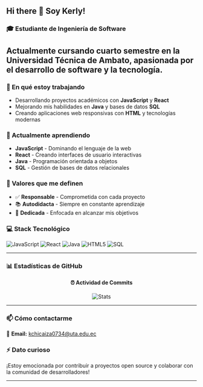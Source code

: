 ## Hi there 👋 Soy Kerly!

### 🎓 Estudiante de Ingeniería de Software
Actualmente cursando **cuarto semestre** en la **Universidad Técnica de Ambato**, apasionada por el desarrollo de software y la tecnología.
---
### 🔭 En qué estoy trabajando
- Desarrollando proyectos académicos con **JavaScript** y **React**
- Mejorando mis habilidades en **Java** y bases de datos **SQL**
- Creando aplicaciones web responsivas con **HTML** y tecnologías modernas

### 🌱 Actualmente aprendiendo
- **JavaScript** - Dominando el lenguaje de la web
- **React** - Creando interfaces de usuario interactivas
- **Java** - Programación orientada a objetos
- **SQL** - Gestión de bases de datos relacionales

### 💼 Valores que me definen
- ✅ **Responsable** - Comprometida con cada proyecto
- 📚 **Autodidacta** - Siempre en constante aprendizaje
- 🎯 **Dedicada** - Enfocada en alcanzar mis objetivos

### 💻 Stack Tecnológico

![JavaScript](https://img.shields.io/badge/-JavaScript-F7DF1E?style=flat-square&logo=javascript&logoColor=black)
![React](https://img.shields.io/badge/-React-61DAFB?style=flat-square&logo=react&logoColor=black)
![Java](https://img.shields.io/badge/-Java-007396?style=flat-square&logo=java&logoColor=white)
![HTML5](https://img.shields.io/badge/-HTML5-E34F26?style=flat-square&logo=html5&logoColor=white)
![SQL](https://img.shields.io/badge/-SQL-4479A1?style=flat-square&logo=mysql&logoColor=white)

---

### 📊 Estadísticas de GitHub

<div align="center">

#### ⏰ Actividad de Commits
![Stats](https://github-profile-summary-cards.vercel.app/api/cards/stats?username=kerly1811-mi&theme=radical)

</div>

---

### 📫 Cómo contactarme
📧 **Email:** kchicaiza0734@uta.edu.ec

### ⚡ Dato curioso
¡Estoy emocionada por contribuir a proyectos open source y colaborar con la comunidad de desarrolladores!

---


